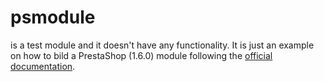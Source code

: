 # psmodule
is a test module and it doesn't have any functionality. It is just an example on how to bild a PrestaShop (1.6.0) module following the [official documentation](http://doc.prestashop.com/display/PS16/Creating+a+PrestaShop+Module).
